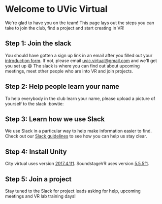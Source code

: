 # Welcome to UVic Virtual
We're glad to have you on the team! This page lays out the steps you can take to join the club, find a project and start creating in VR!

## Step 1: Join the slack
You should have gotten a sign up link in an email after you filled out your [introduction form](https://uvicvirtual.ca/#join-us). If not, please email [uvic.virtual@gmail.com](mailto:uvic.virtual@gmail.com) and we'll get you set up :smile: The slack is where you can find out about upcoming meetings, meet other people who are into VR and join projects.

## Step 2: Help people learn your name
To help everybody in the club learn your name, please upload a picture of yourself to the slack :bowtie:

## Step 3: Learn how we use Slack
We use Slack in a particular way to help make information easier to find. Check out our [Slack guidelines](slack.md) to see how you can help us stay clear.

## Step 4: Install Unity
City virtual uses version [2017.4.1f1](https://unity3d.com/unity/qa/lts-releases?version=2017.4). SoundstageVR uses version [5.5.5f1](https://unity3d.com/get-unity/download/archive).

## Step 5: Join a project
Stay tuned to the Slack for project leads asking for help, upcoming meetings and VR lab training days!
